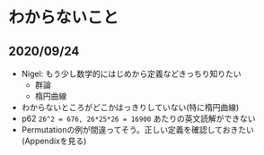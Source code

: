 # わからないこと
## 2020/09/24
- Nigel: もう少し数学的にはじめから定義などきっちり知りたい
  - 群論
  - 楕円曲線
- わからないところがどこかはっきりしていない(特に楕円曲線)
- p62 `26^2 = 676, 26*25*26 = 16900` あたりの英文読解ができない
- Permutationの例が間違ってそう。正しい定義を確認しておきたい(Appendixを見る)
